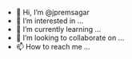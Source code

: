 - 👋 Hi, I’m @jpremsagar
- 👀 I’m interested in ...
- 🌱 I’m currently learning ...
- 💞️ I’m looking to collaborate on ...
- 📫 How to reach me ...

<!---
jpremsagar/jpremsagar is a ✨ special ✨ repository because its `README.md` (this file) appears on your GitHub profile.
You can click the Preview link to take a look at your changes.
--->
